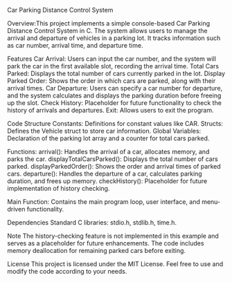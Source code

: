 Car Parking Distance Control System

Overview:This project implements a simple console-based Car Parking Distance Control System in C. The system allows users to manage the arrival and departure of vehicles in a parking lot. It tracks information such as car number, arrival time, and departure time.

Features
Car Arrival: Users can input the car number, and the system will park the car in the first available slot, recording the arrival time.
Total Cars Parked: Displays the total number of cars currently parked in the lot.
Display Parked Order: Shows the order in which cars are parked, along with their arrival times.
Car Departure: Users can specify a car number for departure, and the system calculates and displays the parking duration before freeing up the slot.
Check History:  Placeholder for future functionality to check the history of arrivals and departures.
Exit: Allows users to exit the program.

Code Structure
Constants: Definitions for constant values like CAR.
Structs: Defines the Vehicle struct to store car information.
Global Variables: Declaration of the parking lot array and a counter for total cars parked.

Functions:
arrival(): Handles the arrival of a car, allocates memory, and parks the car.
displayTotalCarsParked(): Displays the total number of cars parked.
displayParkedOrder(): Shows the order and arrival times of parked cars.
departure(): Handles the departure of a car, calculates parking duration, and frees up memory.
checkHistory(): Placeholder for future implementation of history checking.

Main Function: Contains the main program loop, user interface, and menu-driven functionality.

Dependencies
Standard C libraries: stdio.h, stdlib.h,  time.h.

Note
The history-checking feature is not implemented in this example and serves as a placeholder for future enhancements.
The code includes memory deallocation for remaining parked cars before exiting.

License
This project is licensed under the MIT License. Feel free to use and modify the code according to your needs.


